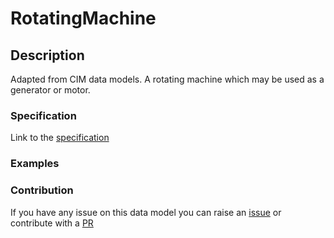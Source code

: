 # RotatingMachine

## Description 

Adapted from CIM data models. A rotating machine which may be used as a generator or motor.
### Specification

Link to the [specification](https://smart-data-models.github.io/dataModel.EnergyCIM/RotatingMachine/doc/spec.md)
### Examples
### Contribution

 If you have any issue on this data model you can raise an [issue](https://github.com/smart-data-models/dataModel.EnergyCIM/issues)  or contribute with a [PR](https://github.com/smart-data-models/dataModel.EnergyCIM/pulls)
